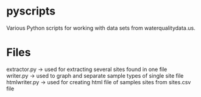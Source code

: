 pyscripts
=========

Various Python scripts for working with data sets from waterqualitydata.us.
  
Files
=========
extractor.py -> used for extracting several sites found in one file  
writer.py -> used to graph and separate sample types of single site file  
htmlwriter.py -> used for creating html file of samples sites from sites.csv file  
